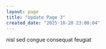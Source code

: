 ```yaml
---
layout: page
title: "Update Page 3"
created_date: "2025-10-20 23:00:04"
---
```


nisl sed congue consequat feugiat 
